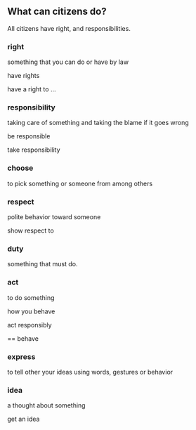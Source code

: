 ## What can citizens do?

All citizens have right, and responsibilities.



### right

something that you can do or have by law

have rights

have a right to ...



### responsibility

taking care of something and taking the blame if it goes wrong

be responsible

take responsibility



### choose

to pick something or someone from among others



### respect

polite behavior toward someone

show respect to 



### duty

something that must do.



### act

to do something

how you behave

act responsibly

== behave



### express

to tell other your ideas using  words, gestures or behavior



### idea

a thought about something

get an idea






